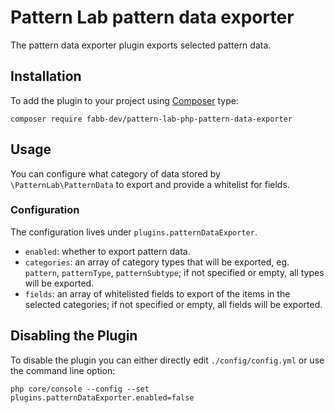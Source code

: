# Pattern Lab pattern data exporter

The pattern data exporter plugin exports selected pattern data.

## Installation

To add the plugin to your project using [Composer](https://getcomposer.org/)
type:

    composer require fabb-dev/pattern-lab-php-pattern-data-exporter

## Usage

You can configure what category of data stored by `\PatternLab\PatternData` to
export and provide a whitelist for fields.

### Configuration

The configuration lives under `plugins.patternDataExporter`.

- `enabled`: whether to export pattern data.
- `categories`: an array of category types that will be exported, eg. `pattern`,
  `patternType`, `patternSubtype`; if not specified or empty, all types will be
  exported.
- `fields`: an array of whitelisted fields to export of the items in the
  selected categories; if not specified or empty, all fields will be exported.

## Disabling the Plugin

To disable the plugin you can either directly edit `./config/config.yml` or use
the command line option:

    php core/console --config --set plugins.patternDataExporter.enabled=false
